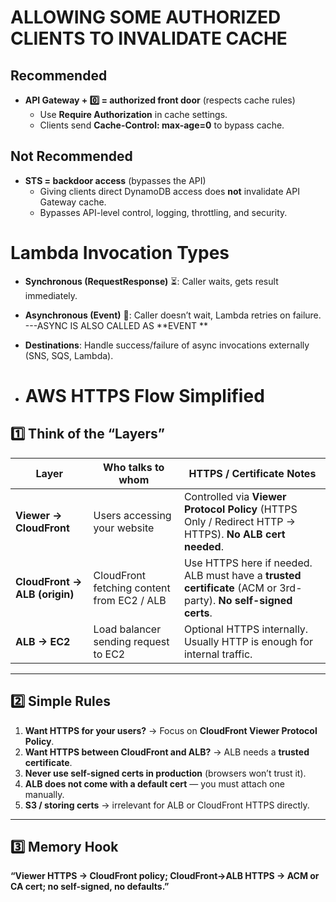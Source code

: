 # **ALLOWING SOME AUTHORIZED CLIENTS TO INVALIDATE CACHE**

## Recommended
- **API Gateway + 0️⃣ = authorized front door** (respects cache rules)  
  - Use **Require Authorization** in cache settings.  
  - Clients send **Cache-Control: max-age=0** to bypass cache.

## Not Recommended
- **STS = backdoor access** (bypasses the API)  
  - Giving clients direct DynamoDB access does **not** invalidate API Gateway cache.  
  - Bypasses API-level control, logging, throttling, and security.
 

# **Lambda Invocation Types**

- **Synchronous (RequestResponse)** ⏳: Caller waits, gets result immediately.  
- **Asynchronous (Event)** 🚀: Caller doesn’t wait, Lambda retries on failure. ---ASYNC IS ALSO CALLED AS **EVENT ** 
- **Destinations**: Handle success/failure of async invocations externally (SNS, SQS, Lambda).

- # AWS HTTPS Flow Simplified

## 1️⃣ Think of the “Layers”

| Layer | Who talks to whom | HTTPS / Certificate Notes |
|-------|-----------------|--------------------------|
| **Viewer → CloudFront** | Users accessing your website | Controlled via **Viewer Protocol Policy** (HTTPS Only / Redirect HTTP → HTTPS). **No ALB cert needed**. |
| **CloudFront → ALB (origin)** | CloudFront fetching content from EC2 / ALB | Use HTTPS here if needed. ALB must have a **trusted certificate** (ACM or 3rd-party). **No self-signed certs**. |
| **ALB → EC2** | Load balancer sending request to EC2 | Optional HTTPS internally. Usually HTTP is enough for internal traffic. |

---

## 2️⃣ Simple Rules

1. **Want HTTPS for your users?** → Focus on **CloudFront Viewer Protocol Policy**.  
2. **Want HTTPS between CloudFront and ALB?** → ALB needs a **trusted certificate**.  
3. **Never use self-signed certs in production** (browsers won’t trust it).  
4. **ALB does not come with a default cert** — you must attach one manually.  
5. **S3 / storing certs** → irrelevant for ALB or CloudFront HTTPS directly.  

---

## 3️⃣ Memory Hook

**“Viewer HTTPS → CloudFront policy; CloudFront→ALB HTTPS → ACM or CA cert; no self-signed, no defaults.”**


